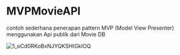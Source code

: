 # MVPMovieAPI
contoh sederhana penerapan pattern MVP (Model View Presenter) menggunakan Api publik dari Movie DB

![1_oCd0RKoBxNJYQKSHtGkIOQ](https://user-images.githubusercontent.com/15800599/78535868-b8ace500-77a1-11ea-96c3-24b7d828864b.png)

